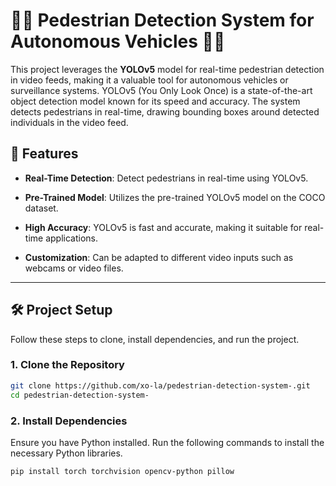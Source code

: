 # 🚶‍♂️ Pedestrian Detection System for Autonomous Vehicles 🚗🤖

This project leverages the **YOLOv5** model for real-time pedestrian detection in video feeds, making it a valuable tool for autonomous vehicles or surveillance systems. YOLOv5 (You Only Look Once) is a state-of-the-art object detection model known for its speed and accuracy. The system detects pedestrians in real-time, drawing bounding boxes around detected individuals in the video feed.

## 🧠 Features

- **Real-Time Detection**: Detect pedestrians in real-time using YOLOv5.

- **Pre-Trained Model**: Utilizes the pre-trained YOLOv5 model on the COCO dataset.

- **High Accuracy**: YOLOv5 is fast and accurate, making it suitable for real-time applications.

- **Customization**: Can be adapted to different video inputs such as webcams or video files.

---

## 🛠️ Project Setup

Follow these steps to clone, install dependencies, and run the project.

### 1. Clone the Repository

```bash
git clone https://github.com/xo-la/pedestrian-detection-system-.git
cd pedestrian-detection-system-
```

### 2. Install Dependencies

Ensure you have Python installed. Run the following commands to install the necessary Python libraries.

```bash
pip install torch torchvision opencv-python pillow
```
